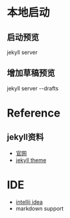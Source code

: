 
# 本地启动
## 启动预览
jekyll server 

## 增加草稿预览
jekyll server --drafts


# Reference

## jekyll资料
* [官网](http://jekyllrb.com/)
* [jekyll theme](https://github.com/Huxpro/huxpro.github.io)


# IDE
* [intellij idea](http://www.jetbrains.com/idea/)
* markdown support




